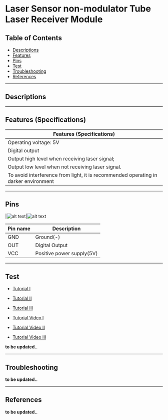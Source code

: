 # Laser Sensor non-modulator Tube Laser Receiver Module

## Table of Contents

-   [Descriptions](#descriptions)
-   [Features](#features)
-   [Pins](#pins)
-   [Test](#test)
-   [Troubleshooting](#troubleshooting)
-   [References](#references)

---

## Descriptions

---

## Features (Specifications)

| Features (Specifications)                                                           |
| ----------------------------------------------------------------------------------- |
| Operating voltage: 5V                                                               |
| Digital output                                                                      |
| Output high level when receiving laser signal;                                      |
| Output low level when not receiving laser signal.                                   |
| To avoid interference from light, it is recommended operating in darker environment |

---

## Pins

|![alt text](https://bit.ly/3uIu7Pi 'Laser')|![alt text](https://bit.ly/3thOB18 'Laser')

| Pin name | Description               |
| -------- | ------------------------- |
| GND      | Ground(-)                 |
| OUT      | Digital Output            |
| VCC      | Positive power supply(5V) |

---

## Test

-   [Tutorial I](https://bit.ly/2QnsiIv)
-   [Tutorial II](https://bit.ly/326zknK)
-   [Tutorial III](https://bit.ly/3wNifNM)

-   [Tutorial Video I](https://youtu.be/h_y1y6eUvIY)
-   [Tutorial Video II](https://youtu.be/KX_-MPOJNXY)
-   [Tutorial Video III](https://youtu.be/i2byzdb1bFI)

**to be updated..**

---

## Troubleshooting

**to be updated..**

---

## References

**to be updated..**

